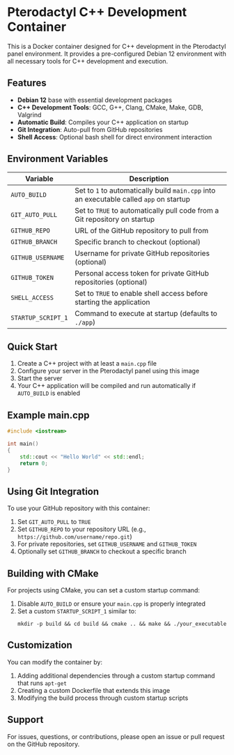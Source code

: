 # Pterodactyl C++ Development Container

This is a Docker container designed for C++ development in the Pterodactyl panel environment. It provides a pre-configured Debian 12 environment with all necessary tools for C++ development and execution.

## Features

- **Debian 12** base with essential development packages
- **C++ Development Tools**: GCC, G++, Clang, CMake, Make, GDB, Valgrind
- **Automatic Build**: Compiles your C++ application on startup
- **Git Integration**: Auto-pull from GitHub repositories
- **Shell Access**: Optional bash shell for direct environment interaction

## Environment Variables

| Variable | Description |
|----------|-------------|
| `AUTO_BUILD` | Set to `1` to automatically build `main.cpp` into an executable called `app` on startup |
| `GIT_AUTO_PULL` | Set to `TRUE` to automatically pull code from a Git repository on startup |
| `GITHUB_REPO` | URL of the GitHub repository to pull from |
| `GITHUB_BRANCH` | Specific branch to checkout (optional) |
| `GITHUB_USERNAME` | Username for private GitHub repositories (optional) |
| `GITHUB_TOKEN` | Personal access token for private GitHub repositories (optional) |
| `SHELL_ACCESS` | Set to `TRUE` to enable shell access before starting the application |
| `STARTUP_SCRIPT_1` | Command to execute at startup (defaults to `./app`) |

## Quick Start

1. Create a C++ project with at least a `main.cpp` file
2. Configure your server in the Pterodactyl panel using this image
3. Start the server
4. Your C++ application will be compiled and run automatically if `AUTO_BUILD` is enabled

## Example main.cpp

```cpp
#include <iostream>

int main()
{
    std::cout << "Hello World" << std::endl;
    return 0;
}
```

## Using Git Integration

To use your GitHub repository with this container:

1. Set `GIT_AUTO_PULL` to `TRUE`
2. Set `GITHUB_REPO` to your repository URL (e.g., `https://github.com/username/repo.git`)
3. For private repositories, set `GITHUB_USERNAME` and `GITHUB_TOKEN`
4. Optionally set `GITHUB_BRANCH` to checkout a specific branch

## Building with CMake

For projects using CMake, you can set a custom startup command:

1. Disable `AUTO_BUILD` or ensure your `main.cpp` is properly integrated
2. Set a custom `STARTUP_SCRIPT_1` similar to:
   ```
   mkdir -p build && cd build && cmake .. && make && ./your_executable
   ```

## Customization

You can modify the container by:

1. Adding additional dependencies through a custom startup command that runs `apt-get`
2. Creating a custom Dockerfile that extends this image
3. Modifying the build process through custom startup scripts

## Support

For issues, questions, or contributions, please open an issue or pull request on the GitHub repository.